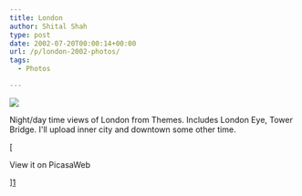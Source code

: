 ```yaml
---
title: London
author: Shital Shah
type: post
date: 2002-07-20T00:00:14+00:00
url: /p/london-2002-photos/
tags:
  - Photos

---
```

[<img src="/images/posts/2004/03/tower_bridge.jpg" class="alignleft size-full" />][1]

Night/day time views of London from Themes. Includes London Eye, Tower Bridge. I'll upload inner city and downtown some other time.

[

View it on PicasaWeb

][1]

 [1]: https://picasaweb.google.com/111712720654017421562/London?authuser=0&feat=directlink